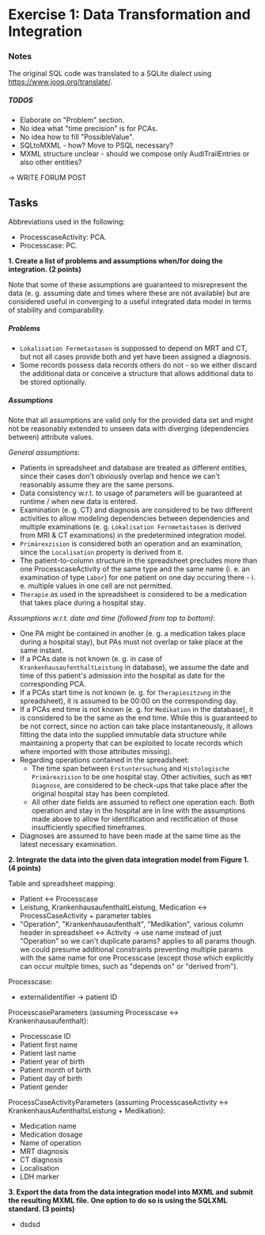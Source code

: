 # Exercise 1: Data Transformation and Integration

### Notes
The original SQL code was translated to a SQLite dialect using https://www.jooq.org/translate/.

##### TODOS

* Elaborate on "Problem" section.
* No idea what "time precision" is for PCAs.
* No idea how to fill "PossibleValue".
* SQLtoMXML - how? Move to PSQL necessary?
* MXML structure unclear - should we compose only AudiTrailEntries or also other entities?

-> WRITE FORUM POST


## Tasks

Abbreviations used in the following:
* ProcesscaseActivity: PCA.
* Processcase: PC.

**1. Create a list of problems and assumptions when/for doing the integration. (2 points)**

Note that some of these assumptions are guaranteed to misrepresent the data (e. g. assuming date and times where 
these are not available) but are considered useful in converging to a useful integrated data model in terms of stability 
and comparability.

##### Problems

* `Lokalisation Fermetastasen` is suppossed to depend on MRT and CT, but not all cases provide both and yet have been 
assigned a diagnosis.
* Some records possess data records others do not - so we either discard the additional data or conceive a structure 
that allows additional data to be stored optionally.

##### Assumptions

Note that all assumptions are valid only for the provided data set and might not be reasonably extended to unseen data
with diverging (dependencies between) attribute values. 

_General assumptions_:
* Patients in spreadsheet and database are treated as different entities, since their cases don't obviously overlap and 
hence we can't reasonably assume they are the same persons.
* Data consistency w.r.t. to usage of parameters will be guaranteed at runtime / when new data is entered.
* Examination (e. g. CT) and diagnosis are considered to be two different activities to allow modeling dependencies 
between dependencies and multiple examinations (e. g. `Lokalisation Fernmetastasen` is derived from  MRI & CT 
examinations) in the predetermined integration model.
* `Primärexzision` is considered both an operation and an examination, since the `Localisation` property is derived from 
it.
* The patient-to-column structure in the spreadsheet precludes more than one ProcesscaseActivity of the same type and 
the same name (i. e. an examination of type `Labor`) for one patient on one day occuring there - i. e. multiple values 
in one cell are not permitted.
* `Therapie` as used in the spreadsheet is considered to be a medication that takes place during a hospital stay.

_Assumptions w.r.t. date and time (followed from top to bottom)_:
* One PA might be contained in another (e. g. a medication takes place during a hospital stay), but PAs must not overlap
or take place at the same instant.
* If a PCAs date is not known (e. g. in case of `KrankenhausaufenthaltLeistung` in database), we assume the date and 
time of this patient's admission into the hospital as date for the corresponding PCA.
* If a PCAs start time is not known (e. g. for `Therapiesitzung` in the spreadsheet), it 
is assumed to be 00:00 on the corresponding day.
* If a PCAs end time is not known (e. g. for `Medikation` in the database), it is considered to be the same as the end time. While this is guaranteed to be not 
correct, since no action can take place instantaneously, it allows fitting the data into the supplied immutable data 
structure while maintaining a property that can be exploited to locate records which where imported with those 
attributes missing). 
* Regarding operations contained in the spreadsheet: 
  * The time span between `Erstuntersuchung` and `Histologische Primärexzision` to be one hospital stay. Other 
  activities, such as `MRT Diagnose`, are considered to be check-ups that take place after the original hospital stay 
  has been completed.
  * All other date fields are assumed to reflect one operation each. Both operation and stay in the hospital are in 
  line with the assumptions made above to allow for identification and rectification of those insufficiently specified 
  timeframes. 
* Diagnoses are assumed to have been made at the same time as the latest necessary examination.

**2. Integrate the data into the given data integration model from Figure 1. (4 points)**  

Table and spreadsheet mapping:
* Patient <-> Processcase
* Leistung, KrankenhausaufenthaltLeistung, Medication <-> ProcessCaseActivity + parameter tables
* "Operation", "Krankenhausaufenthalt", "Medikation", various column header in spreadsheet <-> Activity
-> use name instead of just "Operation" so we can't duplicate params? applies to all params though. we could presume 
additional constraints preventing multiple params with the same name for one Processcase (except those which explicitly 
can occur multple times, such as "depends on" or "derived from").

Processcase:
* externalidentifier -> patient ID

ProcesscaseParameters (assuming Processcase <-> Krankenhausaufenthalt):
* Processcase ID
* Patient first name
* Patient last name
* Patient year of birth
* Patient month of birth
* Patient day of birth 
* Patient gender


ProcessCaseActivityParameters (assuming ProcesscaseActivity <-> KrankenhausAufenthaltsLeistung + Medikation):
* Medication name
* Medication dosage
* Name of operation
* MRT diagnosis
* CT diagnosis
* Localisation
* LDH marker


**3. Export the data from the data integration model into MXML and submit the resulting MXML file.
One option to do so is using the SQLXML standard. (3 points)**  
* dsdsd